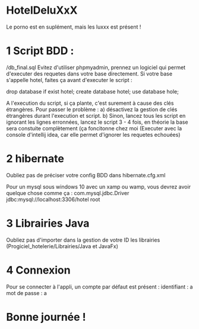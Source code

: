 # HotelDeluXxX
Le porno est en suplément, mais les luxxx est présent !

# 1 Script BDD :
/db_final.sql
 Evitez d'utiliser phpmyadmin, prennez un logiciel qui permet d'executer des requetes dans votre base directement.
 Si votre base s'appelle hotel, faites ça avant d'executer le script :
 
 drop database if exist hotel;
 create database hotel;
 use database hole;
 
 A l'execution du script, si ça plante, c'est surement à cause des clés étrangères.
 Pour passer le problème :
 a) désactivez la gestion de clés étrangères durant l'execution et script.
 b) Sinon, lancez tous les script en ignorant les lignes erronnées, lancez le script 3 - 4 fois, en théorie la base sera constuite complètement 
 (ça foncitonne chez moi (Executer avec la console d'intellij idea, car elle permet d'ignorer les requetes echouées)
 
 # 2 hibernate
 Oubliez pas de préciser votre config BDD dans hibernate.cfg.xml
 
 Pour un mysql sous windows 10 avec un xamp ou wamp, vous devrez avoir quelque chose comme ça :
      <property name="hibernate.connection.driver_class">com.mysql.jdbc.Driver</property>
      <property name="hibernate.connection.url">jdbc:mysql://localhost:3306/hotel</property>
      <property name="hibernate.connection.username">root</property>
      <property name="hibernate.connection.password"></property>
      
  # 3 Librairies Java
  Oubliez pas d'importer dans la gestion de votre ID les librairies (Progiciel_hotelerie/Librairies/Java et JavaFx)
  

  # 4 Connexion
  Pour se connecter à l'appli, un compte par défaut est présent : 
  identifiant   : a
  mot de passe  : a
  
# Bonne journée !
